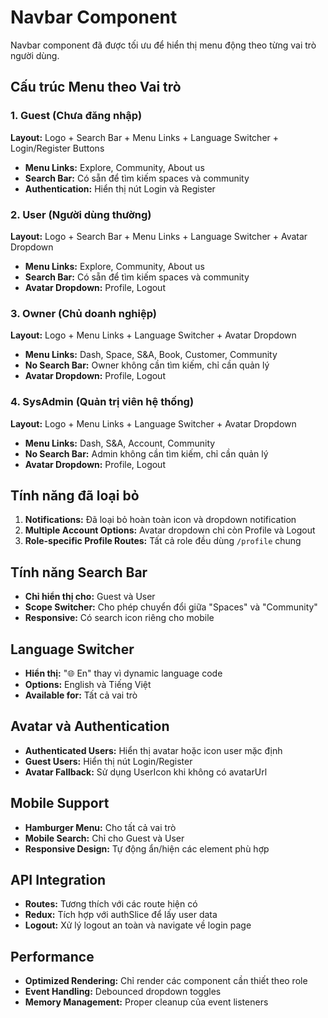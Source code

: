 # Navbar Component

Navbar component đã được tối ưu để hiển thị menu động theo từng vai trò người dùng.

## Cấu trúc Menu theo Vai trò

### 1. Guest (Chưa đăng nhập)
**Layout:** Logo + Search Bar + Menu Links + Language Switcher + Login/Register Buttons
- **Menu Links:** Explore, Community, About us
- **Search Bar:** Có sẵn để tìm kiếm spaces và community
- **Authentication:** Hiển thị nút Login và Register

### 2. User (Người dùng thường)
**Layout:** Logo + Search Bar + Menu Links + Language Switcher + Avatar Dropdown
- **Menu Links:** Explore, Community, About us
- **Search Bar:** Có sẵn để tìm kiếm spaces và community
- **Avatar Dropdown:** Profile, Logout

### 3. Owner (Chủ doanh nghiệp)
**Layout:** Logo + Menu Links + Language Switcher + Avatar Dropdown
- **Menu Links:** Dash, Space, S&A, Book, Customer, Community
- **No Search Bar:** Owner không cần tìm kiếm, chỉ cần quản lý
- **Avatar Dropdown:** Profile, Logout

### 4. SysAdmin (Quản trị viên hệ thống)
**Layout:** Logo + Menu Links + Language Switcher + Avatar Dropdown
- **Menu Links:** Dash, S&A, Account, Community
- **No Search Bar:** Admin không cần tìm kiếm, chỉ cần quản lý
- **Avatar Dropdown:** Profile, Logout

## Tính năng đã loại bỏ

1. **Notifications:** Đã loại bỏ hoàn toàn icon và dropdown notification
2. **Multiple Account Options:** Avatar dropdown chỉ còn Profile và Logout
3. **Role-specific Profile Routes:** Tất cả role đều dùng `/profile` chung

## Tính năng Search Bar

- **Chỉ hiển thị cho:** Guest và User
- **Scope Switcher:** Cho phép chuyển đổi giữa "Spaces" và "Community"
- **Responsive:** Có search icon riêng cho mobile

## Language Switcher

- **Hiển thị:** "🌐 En" thay vì dynamic language code
- **Options:** English và Tiếng Việt
- **Available for:** Tất cả vai trò

## Avatar và Authentication

- **Authenticated Users:** Hiển thị avatar hoặc icon user mặc định
- **Guest Users:** Hiển thị nút Login/Register
- **Avatar Fallback:** Sử dụng UserIcon khi không có avatarUrl

## Mobile Support

- **Hamburger Menu:** Cho tất cả vai trò
- **Mobile Search:** Chỉ cho Guest và User
- **Responsive Design:** Tự động ẩn/hiện các element phù hợp

## API Integration

- **Routes:** Tương thích với các route hiện có
- **Redux:** Tích hợp với authSlice để lấy user data
- **Logout:** Xử lý logout an toàn và navigate về login page

## Performance

- **Optimized Rendering:** Chỉ render các component cần thiết theo role
- **Event Handling:** Debounced dropdown toggles
- **Memory Management:** Proper cleanup của event listeners

